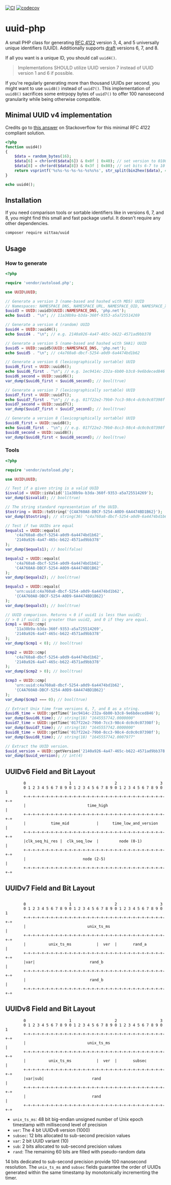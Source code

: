 [![CI](https://github.com/oittaa/uuid-php/actions/workflows/main.yml/badge.svg)](https://github.com/oittaa/uuid-php/actions/workflows/main.yml)
[![codecov](https://codecov.io/gh/oittaa/uuid-php/branch/master/graph/badge.svg?token=TZILVOSUKM)](https://codecov.io/gh/oittaa/uuid-php)

# uuid-php

A small PHP class for generating [RFC 4122][RFC 4122] version 3, 4, and 5 universally unique identifiers (UUID). Additionally supports [draft][draft] versions 6, 7, and 8.

If all you want is a unique ID, you should call `uuid4()`.

> Implementations SHOULD utilize UUID version 7 instead of UUID version 1 and 6 if possible.

If you're regularly generating more than thousand UUIDs per second, you might want to use `uuid8()` instead of `uuid7()`. This implementation of `uuid8()` sacrifices some entrpopy bytes of `uuid7()` to offer 100 nanosecond granularity while being otherwise compatible.

## Minimal UUID v4 implementation

Credits go to [this answer][stackoverflow uuid4] on Stackoverflow for this minimal RFC 4122 compliant solution.
```php
<?php
function uuid4()
{
    $data = random_bytes(16);
    $data[6] = chr(ord($data[6]) & 0x0f | 0x40); // set version to 0100
    $data[8] = chr(ord($data[8]) & 0x3f | 0x80); // set bits 6-7 to 10
    return vsprintf('%s%s-%s-%s-%s-%s%s%s', str_split(bin2hex($data), 4));
}

echo uuid4();
```

## Installation

If you need comparison tools or sortable identifiers like in versions 6, 7, and 8, you might find this small and fast package useful. It doesn't require any other dependencies.

```bash
composer require oittaa/uuid
```

## Usage

### How to generate

```php
<?php

require 'vendor/autoload.php';

use UUID\UUID;

// Generate a version 3 (name-based and hashed with MD5) UUID
// Namespaces: NAMESPACE_DNS, NAMESPACE_URL, NAMESPACE_OID, NAMESPACE_X500
$uuid3 = UUID::uuid3(UUID::NAMESPACE_DNS, 'php.net');
echo $uuid3 . "\n"; // 11a38b9a-b3da-360f-9353-a5a725514269

// Generate a version 4 (random) UUID
$uuid4 = UUID::uuid4();
echo $uuid4 . "\n"; // e.g. 2140a926-4a47-465c-b622-4571ad9bb378

// Generate a version 5 (name-based and hashed with SHA1) UUID
$uuid5 = UUID::uuid5(UUID::NAMESPACE_DNS, 'php.net');
echo $uuid5 . "\n"; // c4a760a8-dbcf-5254-a0d9-6a4474bd1b62

// Generate a version 6 (lexicographically sortable) UUID
$uuid6_first = UUID::uuid6();
echo $uuid6_first . "\n"; // e.g. 1ec9414c-232a-6b00-b3c8-9e6bdeced846
$uuid6_second = UUID::uuid6();
var_dump($uuid6_first < $uuid6_second); // bool(true)

// Generate a version 7 (lexicographically sortable) UUID
$uuid7_first = UUID::uuid7();
echo $uuid7_first . "\n"; // e.g. 017f22e2-79b0-7cc3-98c4-dc0c0c07398f
$uuid7_second = UUID::uuid7();
var_dump($uuid7_first < $uuid7_second); // bool(true)

// Generate a version 8 (lexicographically sortable) UUID
$uuid8_first = UUID::uuid8();
echo $uuid8_first . "\n"; // e.g. 017f22e2-79b0-8cc3-98c4-dc0c0c07398f
$uuid8_second = UUID::uuid8();
var_dump($uuid8_first < $uuid8_second); // bool(true)
```

### Tools

```php
<?php

require 'vendor/autoload.php';

use UUID\UUID;

// Test if a given string is a valid UUID
$isvalid = UUID::isValid('11a38b9a-b3da-360f-9353-a5a725514269');
var_dump($isvalid); // bool(true)

// The string standard representation of the UUID.
$tostring = UUID::toString('{C4A760A8-DBCF-5254-A0D9-6A4474BD1B62}');
var_dump($tostring); // string(36) "c4a760a8-dbcf-5254-a0d9-6a4474bd1b62"

// Test if two UUIDs are equal
$equals1 = UUID::equals(
    'c4a760a8-dbcf-5254-a0d9-6a4474bd1b62',
    '2140a926-4a47-465c-b622-4571ad9bb378'
);
var_dump($equals1); // bool(false)

$equals2 = UUID::equals(
    'c4a760a8-dbcf-5254-a0d9-6a4474bd1b62',
    'C4A760A8-DBCF-5254-A0D9-6A4474BD1B62'
);
var_dump($equals2); // bool(true)

$equals3 = UUID::equals(
    'urn:uuid:c4a760a8-dbcf-5254-a0d9-6a4474bd1b62',
    '{C4A760A8-DBCF-5254-A0D9-6A4474BD1B62}'
);
var_dump($equals3); // bool(true)

// UUID comparison. Returns < 0 if uuid1 is less than uuid2;
// > 0 if uuid1 is greater than uuid2, and 0 if they are equal.
$cmp1 = UUID::cmp(
    '11a38b9a-b3da-360f-9353-a5a725514269',
    '2140a926-4a47-465c-b622-4571ad9bb378'
);
var_dump($cmp1 < 0); // bool(true)

$cmp2 = UUID::cmp(
    'c4a760a8-dbcf-5254-a0d9-6a4474bd1b62',
    '2140a926-4a47-465c-b622-4571ad9bb378'
);
var_dump($cmp2 > 0); // bool(true)

$cmp3 = UUID::cmp(
    'urn:uuid:c4a760a8-dbcf-5254-a0d9-6a4474bd1b62',
    '{C4A760A8-DBCF-5254-A0D9-6A4474BD1B62}'
);
var_dump($cmp3 === 0); // bool(true)

// Extract Unix time from versions 6, 7, and 8 as a string.
$uuid6_time = UUID::getTime('1ec9414c-232a-6b00-b3c8-9e6bdeced846');
var_dump($uuid6_time); // string(18) "1645557742.0000000"
$uuid7_time = UUID::getTime('017f22e2-79b0-7cc3-98c4-dc0c0c07398f');
var_dump($uuid7_time); // string(18) "1645557742.0000000"
$uuid8_time = UUID::getTime('017f22e2-79b0-8cc3-98c4-dc0c0c07398f');
var_dump($uuid8_time); // string(18) "1645557742.0007977"

// Extract the UUID version.
$uuid_version = UUID::getVersion('2140a926-4a47-465c-b622-4571ad9bb378');
var_dump($uuid_version); // int(4)
```

## UUIDv6 Field and Bit Layout

```
        0                   1                   2                   3
        0 1 2 3 4 5 6 7 8 9 0 1 2 3 4 5 6 7 8 9 0 1 2 3 4 5 6 7 8 9 0 1
        +-+-+-+-+-+-+-+-+-+-+-+-+-+-+-+-+-+-+-+-+-+-+-+-+-+-+-+-+-+-+-+-+
        |                           time_high                           |
        +-+-+-+-+-+-+-+-+-+-+-+-+-+-+-+-+-+-+-+-+-+-+-+-+-+-+-+-+-+-+-+-+
        |           time_mid            |      time_low_and_version     |
        +-+-+-+-+-+-+-+-+-+-+-+-+-+-+-+-+-+-+-+-+-+-+-+-+-+-+-+-+-+-+-+-+
        |clk_seq_hi_res |  clk_seq_low  |         node (0-1)            |
        +-+-+-+-+-+-+-+-+-+-+-+-+-+-+-+-+-+-+-+-+-+-+-+-+-+-+-+-+-+-+-+-+
        |                         node (2-5)                            |
        +-+-+-+-+-+-+-+-+-+-+-+-+-+-+-+-+-+-+-+-+-+-+-+-+-+-+-+-+-+-+-+-+
```

## UUIDv7 Field and Bit Layout

```

        0                   1                   2                   3
        0 1 2 3 4 5 6 7 8 9 0 1 2 3 4 5 6 7 8 9 0 1 2 3 4 5 6 7 8 9 0 1
        +-+-+-+-+-+-+-+-+-+-+-+-+-+-+-+-+-+-+-+-+-+-+-+-+-+-+-+-+-+-+-+-+
        |                           unix_ts_ms                          |
        +-+-+-+-+-+-+-+-+-+-+-+-+-+-+-+-+-+-+-+-+-+-+-+-+-+-+-+-+-+-+-+-+
        |          unix_ts_ms           |  ver  |       rand_a          |
        +-+-+-+-+-+-+-+-+-+-+-+-+-+-+-+-+-+-+-+-+-+-+-+-+-+-+-+-+-+-+-+-+
        |var|                        rand_b                             |
        +-+-+-+-+-+-+-+-+-+-+-+-+-+-+-+-+-+-+-+-+-+-+-+-+-+-+-+-+-+-+-+-+
        |                            rand_b                             |
        +-+-+-+-+-+-+-+-+-+-+-+-+-+-+-+-+-+-+-+-+-+-+-+-+-+-+-+-+-+-+-+-+
```

## UUIDv8 Field and Bit Layout

```
        0                   1                   2                   3
        0 1 2 3 4 5 6 7 8 9 0 1 2 3 4 5 6 7 8 9 0 1 2 3 4 5 6 7 8 9 0 1
        +-+-+-+-+-+-+-+-+-+-+-+-+-+-+-+-+-+-+-+-+-+-+-+-+-+-+-+-+-+-+-+-+
        |                           unix_ts_ms                          |
        +-+-+-+-+-+-+-+-+-+-+-+-+-+-+-+-+-+-+-+-+-+-+-+-+-+-+-+-+-+-+-+-+
        |          unix_ts_ms           |  ver  |       subsec          |
        +-+-+-+-+-+-+-+-+-+-+-+-+-+-+-+-+-+-+-+-+-+-+-+-+-+-+-+-+-+-+-+-+
        |var|sub|                     rand                              |
        +-+-+-+-+-+-+-+-+-+-+-+-+-+-+-+-+-+-+-+-+-+-+-+-+-+-+-+-+-+-+-+-+
        |                             rand                              |
        +-+-+-+-+-+-+-+-+-+-+-+-+-+-+-+-+-+-+-+-+-+-+-+-+-+-+-+-+-+-+-+-+
```

- `unix_ts_ms`: 48 bit big-endian unsigned number of Unix epoch timestamp with millisecond level of precision
- `ver`: The 4 bit UUIDv8 version (1000)
- `subsec`: 12 bits allocated to sub-second precision values
- `var`: 2 bit UUID variant (10)
- `sub`: 2 bits allocated to sub-second precision values
- `rand`: The remaining 60 bits are filled with pseudo-random data

14 bits dedicated to sub-second precision provide 100 nanosecond resolution. The `unix_ts_ms` and `subsec` fields guarantee the order of UUIDs generated within the same timestamp by monotonically incrementing the timer.

[RFC 4122]: http://tools.ietf.org/html/rfc4122
[draft]: https://github.com/ietf-wg-uuidrev/rfc4122bis
[stackoverflow uuid4]: https://stackoverflow.com/a/15875555
